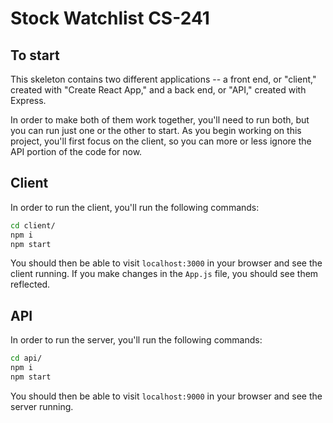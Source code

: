 # Stock Watchlist CS-241

## To start

This skeleton contains two different applications -- a front end, or "client," created with "Create React App," and a back end, or "API," created with Express. 

In order to make both of them work together, you'll need to run both, but you can run just one or the other to start. As you begin working on this project, you'll first focus on the client, so you can more or less ignore the API portion of the code for now.

## Client
In order to run the client, you'll run the following commands:

```bash
cd client/
npm i
npm start
```

You should then be able to visit `localhost:3000` in your browser and see the client running. If you make changes in the `App.js` file, you should see them reflected.

## API
In order to run the server, you'll run the following commands:

```bash
cd api/
npm i
npm start
```

You should then be able to visit `localhost:9000` in your browser and see the server running.